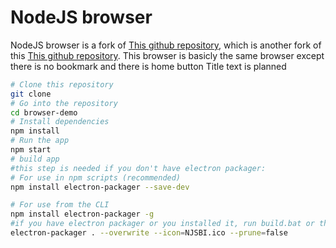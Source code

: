 # NodeJS browser
NodeJS browser is a fork of [This github repository](https://github.com/JscramblerBlog/browser-demo), which is another fork of this [This github repository](https://github.com/klombomb/browser-demo).
This browser is basicly the same browser except there is no bookmark and there is home button
Title text is planned
```bash
# Clone this repository
git clone
# Go into the repository
cd browser-demo
# Install dependencies
npm install
# Run the app
npm start
# build app
#this step is needed if you don't have electron packager:
# For use in npm scripts (recommended)
npm install electron-packager --save-dev

# For use from the CLI
npm install electron-packager -g
#if you have electron packager or you installed it, run build.bat or this:
electron-packager . --overwrite --icon=NJSBI.ico --prune=false
```
